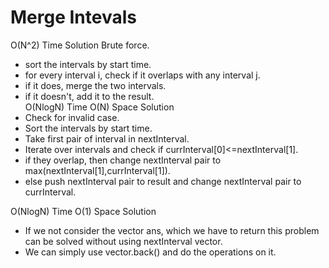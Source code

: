 # Merge Intevals
O(N^2) Time Solution
Brute force.
* sort the intervals by start time.
* for every interval i, check if it overlaps with any interval j.
* if it does, merge the two intervals.
* if it doesn't, add it to the result. <br>
O(NlogN) Time O(N) Space Solution
* Check for invalid case.
* Sort the intervals by start time.
* Take first pair of interval in nextInterval.
* Iterate over intervals and check if currInterval[0]<=nextInterval[1].
* if they overlap, then change nextInterval pair to max(nextInterval[1],currInterval[1]).
* else push nextInterval pair to result and change nextInterval pair to currInterval.

O(NlogN) Time O(1) Space Solution
* If we not consider the vector ans, which we have to return this problem can be solved without using nextInterval vector.
* We can simply use vector.back() and do the operations on it.
